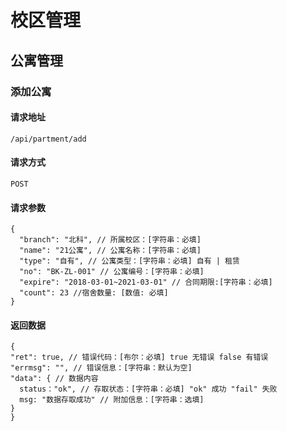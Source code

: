 # 校区管理
## 公寓管理
### 添加公寓
#### 请求地址
    /api/partment/add
#### 请求方式
    POST
#### 请求参数
    {
      "branch": "北科", // 所属校区：[字符串：必填]
      "name": "21公寓", // 公寓名称：[字符串：必填]
      "type": "自有", // 公寓类型：[字符串：必填] 自有 | 租赁
      "no": "BK-ZL-001" // 公寓编号：[字符串：必填]
      "expire": "2018-03-01~2021-03-01" // 合同期限:[字符串：必填]
      "count": 23 //宿舍数量: [数值: 必填]
    }
#### 返回数据
	{
    "ret": true, // 错误代码：[布尔：必填] true 无错误 false 有错误
    "errmsg": "", // 错误信息：[字符串：默认为空]
    "data": { // 数据内容
      status："ok", // 存取状态：[字符串：必填] "ok" 成功 "fail" 失败
      msg: "数据存取成功" // 附加信息：[字符串：选填]
    }
	}
